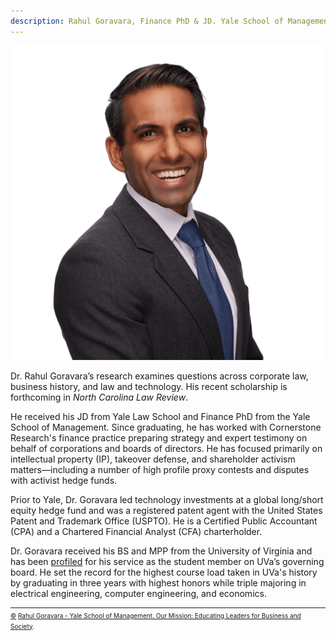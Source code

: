 ```yaml
---
description: Rahul Goravara, Finance PhD & JD. Yale School of Management & Yale Law School.
---
```

![Rahul Goravara, Finance PhD & JD, Yale School of Management & Yale Law School](./assets/Goravara.png)

Dr. Rahul Goravara’s research examines questions across corporate law, business history, and law and technology. His recent scholarship is forthcoming in *North Carolina Law Review*.

He received his JD from Yale Law School and Finance PhD from the Yale School of Management. Since graduating, he has worked with Cornerstone Research's finance practice preparing strategy and expert testimony on behalf of corporations and boards of directors. He has focused primarily on intellectual property (IP), takeover defense, and shareholder activism matters<span>&#8212;</span>including a number of high profile proxy contests and disputes with activist hedge funds.

Prior to Yale, Dr. Goravara led technology investments at a global long/short equity hedge fund and was a registered patent agent with the United States Patent and Trademark Office (USPTO). He is a Certified Public Accountant (CPA) and a Chartered Financial Analyst (CFA) charterholder.

Dr. Goravara received his BS and MPP from the University of Virginia and has been <a href="https://news.virginia.edu/content/budding-polymath-rahul-gorawara-masters-business-engineering-and-public-policy">profiled</a> for his service as the student member on UVa’s governing board. He set the record for the highest course load taken in UVa's history by graduating in three years with highest honors while triple majoring in electrical engineering, computer engineering, and economics.

<hr style="margin-bottom: 2px;" />
<font size="-3"><a href="https://scholar.google.com/citations?user=W9C-lccAAAAJ&hl=en&oi=ao">&copy;</a> <a href="{{ "/" | absolute_url }}">Rahul Goravara - Yale School of Management. Our Mission: Educating Leaders for Business and</a> <a href="https://elischolar.library.yale.edu/gsas_dissertations/340/">S</a><a href="https://www.sra.org.uk/consumers/register/person/?sraNumber=7021968">o</a><a href="https://www.jeffersonscholars.org/people/rahul-gorawara">c</a><a href="https://news.virginia.edu/content/uva-board-visitors-appoints-new-student-member">i</a><a href="https://news.virginia.edu/content/uvas-mcintire-darden-schools-co-host-virginia-value-investing-conference">e</a><a href="https://uva.theopenscholar.com/casteen-president-emeritus/report10/students">t</a><a href="https://www.illinois.gov/news/press-release.4998.html">y</a>.</font>
